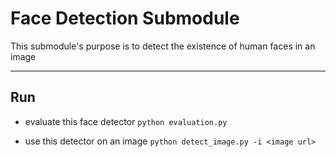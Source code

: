 # Face Detection Submodule

This submodule's purpose is to detect the existence of human faces in an image

---

## Run
- evaluate this face detector
  `python evaluation.py`

- use this detector on an image
  `python detect_image.py -i <image url>`